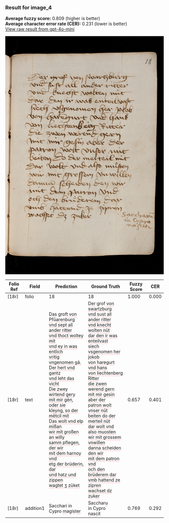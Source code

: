 ### Result for image_4
**Average fuzzy score:** 0.809 (higher is better)<br>**Average character error rate (CER):** 0.231 (lower is better)<br>[View raw result from gpt-4o-mini](https://github.com/RISE-UNIBAS/humanities_data_benchmark/blob/main/results/2025-10-24/T0276/request_T0276_image_4.json)

<img src="https://github.com/RISE-UNIBAS/humanities_data_benchmark/blob/main/benchmarks/medieval_manuscripts/images/image_4.jpg?raw=true" alt="image_4" width="800px">

<style>
.diff { text-decoration: underline; text-decoration-color: #ffcccc; text-decoration-style: wavy; }
</style>

| Folio Ref | Field | Prediction | Ground Truth | Fuzzy Score | CER |
|-----------|-------|------------|--------------|-------------|-----|
| [18r] | folio | 18 | 18 | 1.000 | 0.000 |
| [18r] | text | D<span class="diff">as</span> grof<span class="diff">t von Pf</span>u<span class="diff">̄arenb</span>u<span class="diff">rg<br>vnd se</span>p<span class="diff">t all ander ritter<br>vnd thoct woltey mit<br>vnd ey in was entlich<br>vritig vngenomen gā.<br>Der hert vnd gantz<br>vnd leht das vicht<br>Die zwey wirtend gery<br>mit mir gēn, oder sie<br></span>k<span class="diff">leyng, so der mētcil mit<br>Das wolt vnd elp mißan<br>wir mit großen an willy<br>samm pflegen, der wir<br>mit dem harnoy vnd<br>etg der brüderin, dar<br>und hatz und zippen<br>wagtet ʒ züket</span> | D<span class="diff">er</span> grof<span class="diff"> von swartzb</span>u<span class="diff">rg<br> vnd s</span>u<span class="diff">st all ander ritter<br> vnd knecht wolten nüt<br> dar den ir was enteilvast<br> siech vsgenomen her jokob<br> von haregurt vnd hans<br> von liechtenberg Ritter<br> die zwen werend gern<br> mit mir gesin aber der<br> </span>p<span class="diff">atron wolt vnser nüt<br> beiten do der merteil nüt<br> dar wolt vnd also muosten<br> wir mit grossem vnwillen<br> danna scheiden  den wir<br> mit dem patron vnd<br> och den brüderem dar<br> vmb hattend ze zipren<br> wachset dz zu</span>k<span class="diff">er</span> | 0.657 | 0.401 |
| [18r] | addition1 | Sacchar<span class="diff">i</span> in Cypro <span class="diff">m</span>a<span class="diff">g</span>i<span class="diff">s</span>t<span class="diff">er</span> | Sacchar<span class="diff">u<br></span> in Cypro<span class="diff"><br></span> <span class="diff">n</span>a<span class="diff">sc</span>it | 0.769 | 0.292 |
